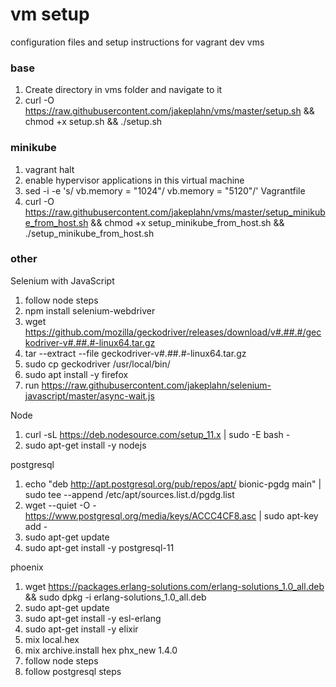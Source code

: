 # vm setup
configuration files and setup instructions for vagrant dev vms
### base
1. Create directory in vms folder and navigate to it
1. curl -O https://raw.githubusercontent.com/jakeplahn/vms/master/setup.sh && chmod +x setup.sh && ./setup.sh

### minikube
1. vagrant halt
1. enable hypervisor applications in this virtual machine
1. sed -i -e 's/    vb.memory = "1024"/    vb.memory = "5120"/' Vagrantfile
1. curl -O https://raw.githubusercontent.com/jakeplahn/vms/master/setup_minikube_from_host.sh && chmod +x setup_minikube_from_host.sh && ./setup_minikube_from_host.sh

### other
Selenium with JavaScript
1. follow node steps
1. npm install selenium-webdriver
1. wget https://github.com/mozilla/geckodriver/releases/download/v#.##.#/geckodriver-v#.##.#-linux64.tar.gz
1. tar --extract --file geckodriver-v#.##.#-linux64.tar.gz
1. sudo cp geckodriver /usr/local/bin/
1. sudo apt install -y firefox
1. run https://raw.githubusercontent.com/jakeplahn/selenium-javascript/master/async-wait.js

Node
1. curl -sL https://deb.nodesource.com/setup_11.x | sudo -E bash -
1. sudo apt-get install -y nodejs

postgresql
1. echo "deb http://apt.postgresql.org/pub/repos/apt/ bionic-pgdg main" | sudo tee --append /etc/apt/sources.list.d/pgdg.list
1. wget --quiet -O - https://www.postgresql.org/media/keys/ACCC4CF8.asc | sudo apt-key add -
1. sudo apt-get update
1. sudo apt-get install -y postgresql-11

phoenix
1. wget https://packages.erlang-solutions.com/erlang-solutions_1.0_all.deb && sudo dpkg -i erlang-solutions_1.0_all.deb
1. sudo apt-get update
1. sudo apt-get install -y esl-erlang
1. sudo apt-get install -y elixir
1. mix local.hex
1. mix archive.install hex phx_new 1.4.0
1. follow node steps
1. follow postgresql steps
